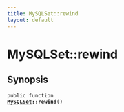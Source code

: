 ```yaml
---
title: MySQLSet::rewind
layout: default
---
```


# MySQLSet::rewind

## Synopsis

<code>public function <b><a href="MySQLSet">MySQLSet</a>::rewind</b>()</code>


